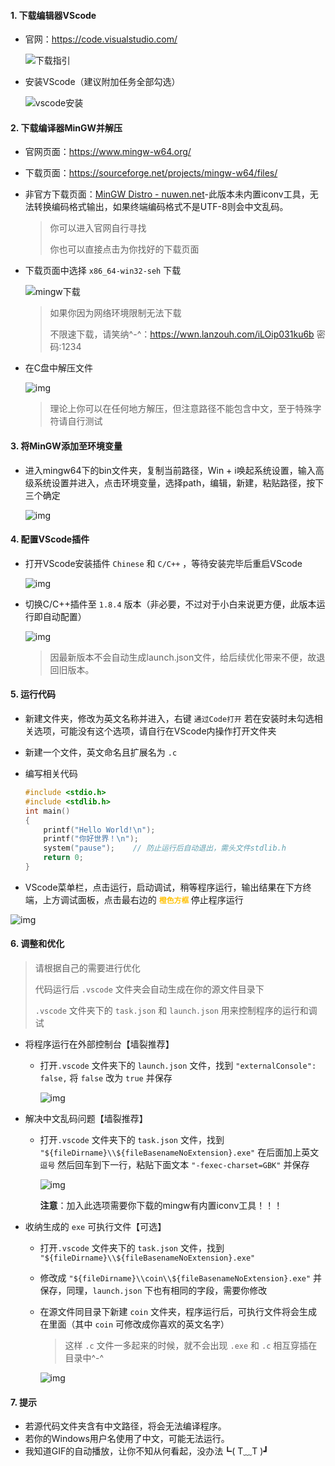 #### 1. 下载编辑器VScode

- 官网：https://code.visualstudio.com/

  ![下载指引](https://pic.xinsong.xyz/img/202211011506968.png)

   

- 安装VScode（建议附加任务全部勾选）

  ![vscode安装](https://pic.xinsong.xyz/img/202211011506983.gif)

 

 

#### 2. 下载编译器MinGW并解压

- 官网页面：https://www.mingw-w64.org/

- 下载页面：https://sourceforge.net/projects/mingw-w64/files/

- 非官方下载页面：[MinGW Distro - nuwen.net](https://nuwen.net/mingw.html)-此版本未内置iconv工具，无法转换编码格式输出，如果终端编码格式不是UTF-8则会中文乱码。

  > 你可以进入官网自行寻找
  >
  > 你也可以直接点击为你找好的下载页面

- 下载页面中选择 `x86_64-win32-seh` 下载

  ![mingw下载](https://pic.xinsong.xyz/img/202211011507348.png)

  > 如果你因为网络环境限制无法下载
  >
  > 不限速下载，请笑纳^-^：https://wwn.lanzouh.com/iLOip031ku6b 密码:1234

- 在C盘中解压文件

  ![img](https://pic.xinsong.xyz/img/202211011507987.gif)

  > 理论上你可以在任何地方解压，但注意路径不能包含中文，至于特殊字符请自行测试

 

 

#### 3. 将MinGW添加至环境变量

- 进入mingw64下的bin文件夹，复制当前路径，Win + i唤起系统设置，输入高级系统设置并进入，点击环境变量，选择path，编辑，新建，粘贴路径，按下三个确定

  ![img](https://pic.xinsong.xyz/img/202211011507197.gif) 





#### 4. 配置VScode插件

- 打开VScode安装插件 `Chinese` 和 `C/C++` ，等待安装完毕后重启VScode

  ![img](https://pic.xinsong.xyz/img/202211011507116.gif)

   

- 切换C/C++插件至 `1.8.4` 版本（非必要，不过对于小白来说更方便，此版本运行即自动配置）

  ![img](https://pic.xinsong.xyz/img/202211011508711.png)

  > 因最新版本不会自动生成launch.json文件，给后续优化带来不便，故退回旧版本。

 



#### 5. 运行代码

- 新建文件夹，修改为英文名称并进入，右键 `通过Code打开` 若在安装时未勾选相关选项，可能没有这个选项，请自行在VScode内操作打开文件夹

- 新建一个文件，英文命名且扩展名为 `.c` 

- 编写相关代码

  ```c
  #include <stdio.h>
  #include <stdlib.h>
  int main()
  {
      printf("Hello World!\n");
      printf("你好世界！\n");
      system("pause");    // 防止运行后自动退出，需头文件stdlib.h
      return 0;
  }
  ```

  

- VScode菜单栏，点击运行，启动调试，稍等程序运行，输出结果在下方终端，上方调试面板，点击最右边的 <strong style="color:#ffc000;">`橙色方框` </strong>停止程序运行

![img](https://pic.xinsong.xyz/img/202211011509844.gif)

 

 

#### 6. 调整和优化

> 请根据自己的需要进行优化
>
> 代码运行后 `.vscode` 文件夹会自动生成在你的源文件目录下
>
> `.vscode` 文件夹下的 `task.json` 和 `launch.json` 用来控制程序的运行和调试

- 将程序运行在外部控制台【墙裂推荐】

  - 打开`.vscode` 文件夹下的 `launch.json` 文件，找到 `"externalConsole": false,` 将 `false` 改为 `true` 并保存

    ![img](https://pic.xinsong.xyz/img/202211011509884.png)

     

- 解决中文乱码问题【墙裂推荐】

  - 打开`.vscode` 文件夹下的 `task.json` 文件，找到 `"${fileDirname}\\${fileBasenameNoExtension}.exe"` 在后面加上英文 `逗号` 然后回车到下一行，粘贴下面文本 `"-fexec-charset=GBK"` 并保存

    ![img](https://pic.xinsong.xyz/img/202211011509172.png)

     
    
    **注意**：加入此选项需要你下载的mingw有内置iconv工具！！！
    
    

- 收纳生成的 `exe` 可执行文件【可选】

  - 打开`.vscode` 文件夹下的 `task.json` 文件，找到 `"${fileDirname}\\${fileBasenameNoExtension}.exe"` 

  - 修改成 `"${fileDirname}\\coin\\${fileBasenameNoExtension}.exe"` 并保存，同理，`launch.json` 下也有相同的字段，需要你修改

  - 在源文件同目录下新建 `coin` 文件夹，程序运行后，可执行文件将会生成在里面（其中 `coin` 可修改成你喜欢的英文名字）

    > 这样 `.c` 文件一多起来的时候，就不会出现 `.exe` 和 `.c` 相互穿插在目录中^-^

    ![img](https://pic.xinsong.xyz/img/202211011509040.png)

 



#### 7. 提示

- 若源代码文件夹含有中文路径，将会无法编译程序。
- 若你的Windows用户名使用了中文，可能无法运行。
- 我知道GIF的自动播放，让你不知从何看起，没办法┗( T﹏T )┛